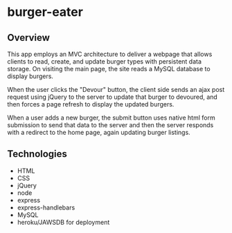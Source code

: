 # burger-eater

## Overview
This app employs an MVC architecture to deliver a webpage that allows clients to read, create, and update burger types with persistent data storage. On visiting the main page, the site reads a MySQL database to display burgers. 

When the user clicks the "Devour" button, the client side sends an ajax post request using jQuery to the server to update that burger to devoured, and then forces a page refresh to display the updated burgers. 

When a user adds a new burger, the submit button uses native html form submission to send that data to the server and then the server responds with a redirect to the home page, again updating burger listings.

## Technologies
* HTML
* CSS
* jQuery
* node
* express
* express-handlebars
* MySQL
* heroku/JAWSDB for deployment
